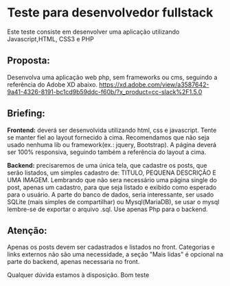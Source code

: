 # Teste para desenvolvedor fullstack
Este teste consiste em desenvolver uma aplicação utilizando Javascript,HTML, CSS3 e PHP

## Proposta:
Desenvolva uma aplicação web php, sem frameworks ou cms, seguindo a referência do Adobe XD abaixo.
https://xd.adobe.com/view/a3587642-9a41-4326-8191-bc1cd9b59ddc-f60b/?x_product=cc-slack%2F1.5.0

## Briefing:
**Frontend:** deverá ser desenvolvida utilizando html, css e javascript. Tente se manter fiel ao layout fornecido à cima. Recomendamos que não seja usado nenhuma lib ou framework(ex.: jquery, Bootstrap).
A página deverá ser 100% responsiva, seguindo também a referẽncia do layout a cima.

**Backend:** precisaremos de uma única tela, que cadastre os posts, que serão listados, um simples cadastro de: TITULO, PEQUENA DESCRIÇÃO E UMA IMAGEM.
Lembrando que não sera necessário uma página single do post, apenas um cadastro, para que seja listado e exibido como esperado para o usuário.
A parte do banco de dados, seria interessante, ser usado SQLite (mais simples de compartilhar) ou Mysql(MariaDB), se usar o mysql lembre-se de exportar o arquivo .sql.
Use apenas Php para o backend.

## Atenção:
Apenas os posts devem ser cadastrados e listados no front.
Categorias e links externos não são uma necessidade, a seção "Mais lidas" é opcional na parte do backend, apenas necessaria no front.




Qualquer dúvida estamos à disposição.
Bom teste

